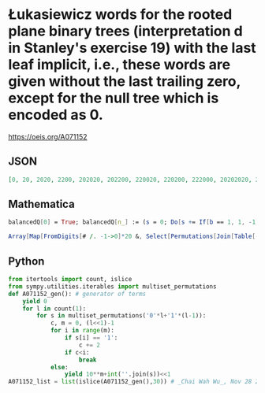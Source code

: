 # Łukasiewicz words for the rooted plane binary trees \(interpretation d in Stanley's exercise 19\) with the last leaf implicit, i\.e\., these words are given without the last trailing zero, except for the null tree which is encoded as 0\.
https://oeis.org/A071152
## JSON
```JSON
[0, 20, 2020, 2200, 202020, 202200, 220020, 220200, 222000, 20202020, 20202200, 20220020, 20220200, 20222000, 22002020, 22002200, 22020020, 22020200, 22022000, 22200020, 22200200, 22202000, 22220000, 2020202020, 2020202200]
```
## Mathematica
```Mathematica
balancedQ[0] = True; balancedQ[n_] := (s = 0; Do[s += If[b == 1, 1, -1]; If[s < 0, Return[False]], {b, IntegerDigits[n, 2]}]; Return[s == 0]); 2*FromDigits /@ IntegerDigits[ Select[Range[0, 684], balancedQ], 2] (* _Jean-François Alcover_, Jul 24 2013 *)
```
```Mathematica
Array[Map[FromDigits[# /. -1->0]*20 &, Select[Permutations[Join[Table[-1, #-1], Table[1,#]]], Min[Accumulate[#]] >=0 &]]&, 6, 0] (* _Paolo Xausa_, Mar 12 2024 *)
```
## Python
```Python
from itertools import count, islice
from sympy.utilities.iterables import multiset_permutations
def A071152_gen(): # generator of terms
    yield 0
    for l in count(1):
        for s in multiset_permutations('0'*l+'1'*(l-1)):
            c, m = 0, (l<<1)-1
            for i in range(m):
                if s[i] == '1':
                    c += 2
                if c<i:
                    break
            else:
                yield 10**m+int(''.join(s))<<1
A071152_list = list(islice(A071152_gen(),30)) # _Chai Wah Wu_, Nov 28 2023
```
